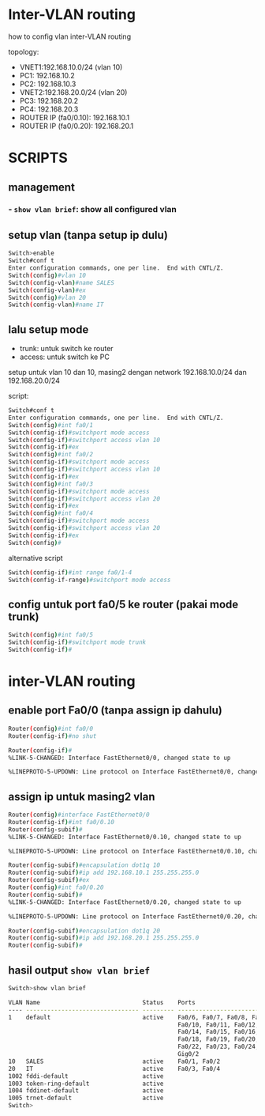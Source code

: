# Inter-VLAN routing

how to config vlan inter-VLAN routing

topology:
- VNET1:192.168.10.0/24 (vlan 10)
- PC1: 192.168.10.2
- PC2: 192.168.10.3
- VNET2:192.168.20.0/24 (vlan 20)
- PC3: 192.168.20.2
- PC4: 192.168.20.3
- ROUTER IP (fa0/0.10): 192.168.10.1
- ROUTER IP (fa0/0.20): 192.168.20.1

# SCRIPTS
## management
### - `show vlan brief`: show all configured vlan

## setup vlan (tanpa setup ip dulu)
```sh
Switch>enable
Switch#conf t
Enter configuration commands, one per line.  End with CNTL/Z.
Switch(config)#vlan 10
Switch(config-vlan)#name SALES
Switch(config-vlan)#ex
Switch(config)#vlan 20
Switch(config-vlan)#name IT
```

## lalu setup mode
- trunk: untuk switch ke router
- access: untuk switch ke PC

setup untuk vlan 10 dan 10, masing2 dengan network 192.168.10.0/24 dan 192.168.20.0/24

script: 
```sh
Switch#conf t
Enter configuration commands, one per line.  End with CNTL/Z.
Switch(config)#int fa0/1
Switch(config-if)#switchport mode access
Switch(config-if)#switchport access vlan 10
Switch(config-if)#ex
Switch(config)#int fa0/2
Switch(config-if)#switchport mode access
Switch(config-if)#switchport access vlan 10
Switch(config-if)#ex
Switch(config)#int fa0/3
Switch(config-if)#switchport mode access
Switch(config-if)#switchport access vlan 20
Switch(config-if)#ex
Switch(config)#int fa0/4
Switch(config-if)#switchport mode access
Switch(config-if)#switchport access vlan 20
Switch(config-if)#ex
Switch(config)#
```

alternative script
```sh
Switch(config-if)#int range fa0/1-4
Switch(config-if-range)#switchport mode access
```
## config untuk port fa0/5 ke router (pakai mode trunk)
```sh
Switch(config)#int fa0/5
Switch(config-if)#switchport mode trunk
Switch(config-if)#
```


# inter-VLAN routing
## enable port Fa0/0 (tanpa assign ip dahulu)
```sh
Router(config)#int fa0/0
Router(config-if)#no shut

Router(config-if)#
%LINK-5-CHANGED: Interface FastEthernet0/0, changed state to up

%LINEPROTO-5-UPDOWN: Line protocol on Interface FastEthernet0/0, changed state to up
```

## assign ip untuk masing2 vlan
```sh
Router(config)#interface FastEthernet0/0
Router(config-if)#int fa0/0.10
Router(config-subif)#
%LINK-5-CHANGED: Interface FastEthernet0/0.10, changed state to up

%LINEPROTO-5-UPDOWN: Line protocol on Interface FastEthernet0/0.10, changed state to up

Router(config-subif)#encapsulation dot1q 10 
Router(config-subif)#ip add 192.168.10.1 255.255.255.0
Router(config-subif)#ex
Router(config)#int fa0/0.20
Router(config-subif)#
%LINK-5-CHANGED: Interface FastEthernet0/0.20, changed state to up

%LINEPROTO-5-UPDOWN: Line protocol on Interface FastEthernet0/0.20, changed state to up

Router(config-subif)#encapsulation dot1q 20
Router(config-subif)#ip add 192.168.20.1 255.255.255.0
Router(config-subif)#
```


## hasil output `show vlan brief`
```sh
Switch>show vlan brief

VLAN Name                             Status    Ports
---- -------------------------------- --------- -------------------------------
1    default                          active    Fa0/6, Fa0/7, Fa0/8, Fa0/9
                                                Fa0/10, Fa0/11, Fa0/12, Fa0/13
                                                Fa0/14, Fa0/15, Fa0/16, Fa0/17
                                                Fa0/18, Fa0/19, Fa0/20, Fa0/21
                                                Fa0/22, Fa0/23, Fa0/24, Gig0/1
                                                Gig0/2
10   SALES                            active    Fa0/1, Fa0/2
20   IT                               active    Fa0/3, Fa0/4
1002 fddi-default                     active    
1003 token-ring-default               active    
1004 fddinet-default                  active    
1005 trnet-default                    active    
Switch>
```